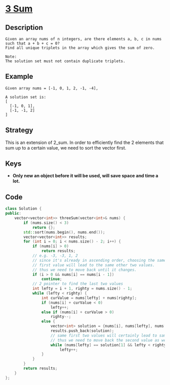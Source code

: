 # [3 Sum](https://leetcode.com/problems/3sum/)
## Description
```
Given an array nums of n integers, are there elements a, b, c in nums such that a + b + c = 0? 
Find all unique triplets in the array which gives the sum of zero.

Note:
The solution set must not contain duplicate triplets.
```

## Example
```
Given array nums = [-1, 0, 1, 2, -1, -4],

A solution set is:
[
  [-1, 0, 1],
  [-1, -1, 2]
]
```

## Strategy
This is an extension of 2_sum. In order to efficiently find the 2 elements that sum up to a certain value, we need to sort the vector first.

## Keys
* **Only new an object before it will be used, will save space and time a lot.**

## Code
```c++
class Solution {
public:
    vector<vector<int>> threeSum(vector<int>& nums) {
        if (nums.size() < 3)
            return {};
        std::sort(nums.begin(), nums.end());
        vector<vector<int>> results;
        for (int i = 0; i < nums.size() - 2; i++) {
            if (nums[i] > 0)
                return results;
            // e.g. -3, -3, 1, 2
            // since it's already in ascending order, choosing the same 
            // first value will lead to the same other two values.
            // thus we need to move back until it changes.
            if (i > 0 && nums[i] == nums[i - 1])
                continue;
            // 2 pointer to find the last two values
            int lefty = i + 1, righty = nums.size() - 1;
            while (lefty < righty) {
                int curValue = nums[lefty] + nums[righty];
                if (nums[i] + curValue < 0)
                    lefty++;
                else if (nums[i] + curValue > 0)
                    righty--;
                else {
                    vector<int> solution = {nums[i], nums[lefty], nums[righty]};
                    results.push_back(solution);
                    // same first two values will certainly lead to same last value
                    // thus we need to move back the second value as well.
                    while (nums[lefty] == solution[1] && lefty < righty)
                        lefty++;
                }
            }
        }
        return results;
    }
};
```
